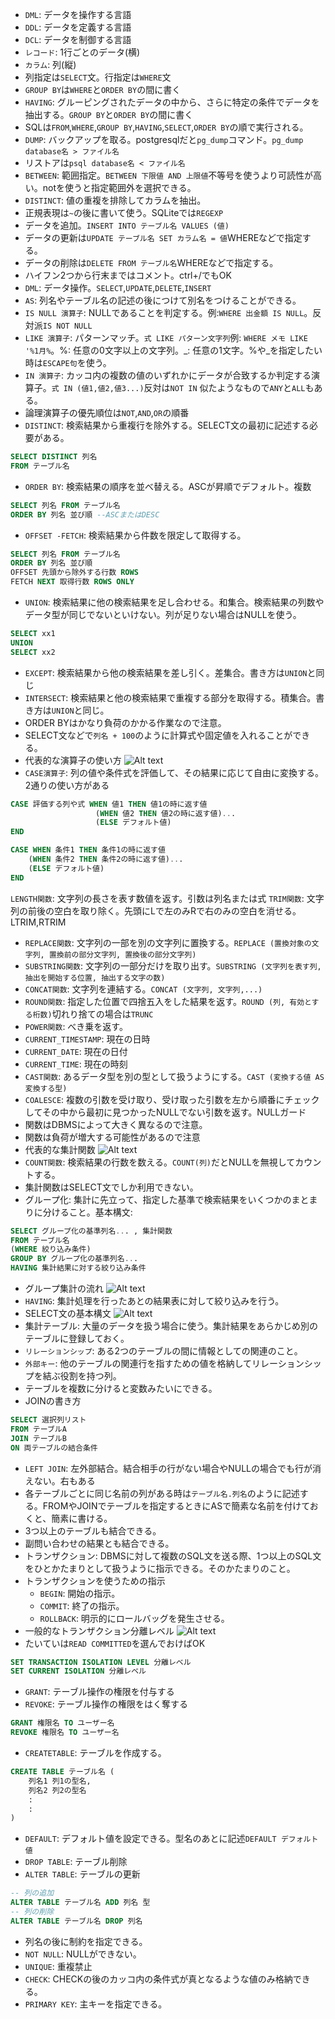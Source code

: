 - `DML`: データを操作する言語
- `DDL`: データを定義する言語
- `DCL`: データを制御する言語
- `レコード`: 1行ごとのデータ(横)
- `カラム`: 列(縦)
- 列指定は`SELECT`文。行指定は`WHERE`文
- `GROUP BY`は`WHERE`と`ORDER BY`の間に書く
- `HAVING`: グルーピングされたデータの中から、さらに特定の条件でデータを抽出する。`GROUP BY`と`ORDER BY`の間に書く
- SQLは`FROM`,`WHERE`,`GROUP BY`,`HAVING`,`SELECT`,`ORDER BY`の順で実行される。
- `DUMP`: バックアップを取る。postgresqlだと`pg_dump`コマンド。`pg_dump database名 > ファイル名`
- リストアは`psql database名 < ファイル名`
- `BETWEEN`: 範囲指定。`BETWEEN 下限値 AND 上限値`不等号を使うより可読性が高い。notを使うと指定範囲外を選択できる。
- `DISTINCT`: 値の重複を排除してカラムを抽出。
- 正規表現は`~`の後に書いて使う。SQLiteでは`REGEXP`
- データを追加。`INSERT INTO テーブル名 VALUES (値)`
- データの更新は`UPDATE テーブル名 SET カラム名 = 値`WHEREなどで指定する。
- データの削除は`DELETE FROM テーブル名`WHEREなどで指定する。
- ハイフン2つから行末まではコメント。ctrl+/でもOK
- `DML`: データ操作。`SELECT`,`UPDATE`,`DELETE`,`INSERT`
- `AS`: 列名やテーブル名の記述の後につけて別名をつけることができる。
- `IS NULL 演算子`: NULLであることを判定する。例:`WHERE 出金額 IS NULL`。反対派`IS NOT NULL`
- `LIKE 演算子`: パターンマッチ。`式 LIKE パターン文字列`例: `WHERE メモ LIKE '%1月%`。%: 任意の0文字以上の文字列。_: 任意の1文字。%や_を指定したい時は`ESCAPE句`を使う。
- `IN 演算子`: カッコ内の複数の値のいずれかにデータが合致するか判定する演算子。`式 IN (値1,値2,値3...)`反対は`NOT IN` 似たようなもので`ANY`と`ALL`もある。
- 論理演算子の優先順位は`NOT`,`AND`,`OR`の順番
- `DISTINCT`: 検索結果から重複行を除外する。SELECT文の最初に記述する必要がある。
```sql
SELECT DISTINCT 列名
FROM テーブル名
```
- `ORDER BY`: 検索結果の順序を並べ替える。ASCが昇順でデフォルト。複数
```sql
SELECT 列名 FROM テーブル名
ORDER BY 列名 並び順 --ASCまたはDESC
```
- `OFFSET -FETCH`: 検索結果から件数を限定して取得する。
```sql
SELECT 列名 FROM テーブル名
ORDER BY 列名 並び順
OFFSET 先頭から除外する行数 ROWS
FETCH NEXT 取得行数 ROWS ONLY
```
- `UNION`: 検索結果に他の検索結果を足し合わせる。和集合。検索結果の列数やデータ型が同じでないといけない。列が足りない場合はNULLを使う。
```sql
SELECT xx1
UNION
SELECT xx2
```
- `EXCEPT`: 検索結果から他の検索結果を差し引く。差集合。書き方は`UNION`と同じ
- `INTERSECT`: 検索結果と他の検索結果で重複する部分を取得する。積集合。書き方は`UNION`と同じ。
- ORDER BYはかなり負荷のかかる作業なので注意。
- SELECT文などで`列名 + 100`のように計算式や固定値を入れることができる。
- 代表的な演算子の使い方
![Alt text](image-1.png)
- `CASE演算子`: 列の値や条件式を評価して、その結果に応じて自由に変換する。2通りの使い方がある
```sql
CASE 評価する列や式 WHEN 値1 THEN 値1の時に返す値
                   (WHEN 値2 THEN 値2の時に返す値)...
                   (ELSE デフォルト値)
END
```
```sql
CASE WHEN 条件1 THEN 条件1の時に返す値
    (WHEN 条件2 THEN 条件2の時に返す値)...
    (ELSE デフォルト値)
END
```
`LENGTH関数`: 文字列の長さを表す数値を返す。引数は列名または式
`TRIM関数`: 文字列の前後の空白を取り除く。先頭にLで左のみRで右のみの空白を消せる。LTRIM,RTRIM
- `REPLACE関数`: 文字列の一部を別の文字列に置換する。`REPLACE (置換対象の文字列, 置換前の部分文字列, 置換後の部分文字列)`
- `SUBSTRING関数`: 文字列の一部分だけを取り出す。`SUBSTRING (文字列を表す列, 抽出を開始する位置, 抽出する文字の数)`
- `CONCAT関数`: 文字列を連結する。`CONCAT (文字列, 文字列,...)`
- `ROUND関数`: 指定した位置で四捨五入をした結果を返す。`ROUND (列, 有効とする桁数)`切れり捨ての場合は`TRUNC`
- `POWER関数`: べき乗を返す。
- `CURRENT_TIMESTAMP`: 現在の日時
- `CURRENT_DATE`: 現在の日付
- `CURRENT_TIME`: 現在の時刻
- `CAST関数`: あるデータ型を別の型として扱うようにする。`CAST (変換する値 AS 変換する型)`
- `COALESCE`: 複数の引数を受け取り、受け取った引数を左から順番にチェックしてその中から最初に見つかったNULLでない引数を返す。NULLガード
- 関数はDBMSによって大きく異なるので注意。
- 関数は負荷が増大する可能性があるので注意
- 代表的な集計関数
![Alt text](image-2.png)
- `COUNT関数`: 検索結果の行数を数える。`COUNT(列)`だとNULLを無視してカウントする。
- 集計関数はSELECT文でしか利用できない。
- グループ化: 集計に先立って、指定した基準で検索結果をいくつかのまとまりに分けること。基本構文:
```sql
SELECT グループ化の基準列名... , 集計関数
FROM テーブル名
(WHERE 絞り込み条件)
GROUP BY グループ化の基準列名...
HAVING 集計結果に対する絞り込み条件
```
- グループ集計の流れ
![Alt text](image-3.png)
- `HAVING`: 集計処理を行ったあとの結果表に対して絞り込みを行う。
- SELECT文の基本構文
![Alt text](image-4.png)
- 集計テーブル: 大量のデータを扱う場合に使う。集計結果をあらかじめ別のテーブルに登録しておく。
- `リレーションシップ`: ある2つのテーブルの間に情報としての関連のこと。
- `外部キー`: 他のテーブルの関連行を指すための値を格納してリレーションシップを結ぶ役割を持つ列。
- テーブルを複数に分けると変数みたいにできる。
- JOINの書き方
```sql
SELECT 選択列リスト
FROM テーブルA
JOIN テーブルB
ON 両テーブルの結合条件
```
- `LEFT JOIN`: 左外部結合。結合相手の行がない場合やNULLの場合でも行が消えない。右もある
- 各テーブルごとに同じ名前の列がある時は`テーブル名.列名`のように記述する。FROMやJOINでテーブルを指定するときにASで簡素な名前を付けておくと、簡素に書ける。
- 3つ以上のテーブルも結合できる。
- 副問い合わせの結果とも結合できる。
- トランザクション: DBMSに対して複数のSQL文を送る際、1つ以上のSQL文をひとかたまりとして扱うように指示できる。そのかたまりのこと。
- トランザクションを使うための指示
    - `BEGIN`: 開始の指示。
    - `COMMIT`: 終了の指示。
    - `ROLLBACK`: 明示的にロールバッグを発生させる。
- 一般的なトランザクション分離レベル
![Alt text](image-6.png)
- たいていは`READ COMMITTED`を選んでおけばOK
```sql
SET TRANSACTION ISOLATION LEVEL 分離レベル
SET CURRENT ISOLATION 分離レベル
```
- `GRANT`: テーブル操作の権限を付与する
- `REVOKE`: テーブル操作の権限をはく奪する
```sql
GRANT 権限名 TO ユーザー名
REVOKE 権限名 TO ユーザー名
```
- `CREATETABLE`: テーブルを作成する。
```sql
CREATE TABLE テーブル名 (
    列名1 列1の型名,
    列名2 列2の型名
    :
    :
)
```
- `DEFAULT`: デフォルト値を設定できる。型名のあとに記述`DEFAULT デフォルト値`
- `DROP TABLE`: テーブル削除
- `ALTER TABLE`: テーブルの更新
```sql
-- 列の追加
ALTER TABLE テーブル名 ADD 列名 型
-- 列の削除
ALTER TABLE テーブル名 DROP 列名
```
- 列名の後に制約を指定できる。
- `NOT NULL`: NULLができない。
- `UNIQUE`: 重複禁止
- `CHECK`: CHECKの後のカッコ内の条件式が真となるような値のみ格納できる。
- `PRIMARY KEY`: 主キーを指定できる。